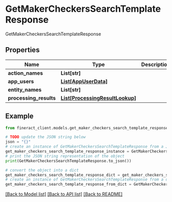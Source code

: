 # GetMakerCheckersSearchTemplateResponse

GetMakerCheckersSearchTemplateResponse

## Properties

Name | Type | Description | Notes
------------ | ------------- | ------------- | -------------
**action_names** | **List[str]** |  | [optional] 
**app_users** | [**List[AppUserData]**](AppUserData.md) |  | [optional] 
**entity_names** | **List[str]** |  | [optional] 
**processing_results** | [**List[ProcessingResultLookup]**](ProcessingResultLookup.md) |  | [optional] 

## Example

```python
from fineract_client.models.get_maker_checkers_search_template_response import GetMakerCheckersSearchTemplateResponse

# TODO update the JSON string below
json = "{}"
# create an instance of GetMakerCheckersSearchTemplateResponse from a JSON string
get_maker_checkers_search_template_response_instance = GetMakerCheckersSearchTemplateResponse.from_json(json)
# print the JSON string representation of the object
print(GetMakerCheckersSearchTemplateResponse.to_json())

# convert the object into a dict
get_maker_checkers_search_template_response_dict = get_maker_checkers_search_template_response_instance.to_dict()
# create an instance of GetMakerCheckersSearchTemplateResponse from a dict
get_maker_checkers_search_template_response_from_dict = GetMakerCheckersSearchTemplateResponse.from_dict(get_maker_checkers_search_template_response_dict)
```
[[Back to Model list]](../README.md#documentation-for-models) [[Back to API list]](../README.md#documentation-for-api-endpoints) [[Back to README]](../README.md)


